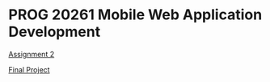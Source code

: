 # PROG 20261 Mobile Web Application Development

<a href="https://github.com/SeongHyunHan/prog20261/tree/assignment2">Assignment 2</a>

<a href="https://github.com/SeongHyunHan/prog20261/tree/finalProject">Final Project</a>
